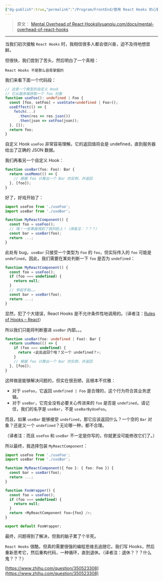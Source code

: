```yaml
---
{"dg-publish":true,"permalink":"/Program/FrontEnd/使用 React Hooks 的心智负担/","noteIcon":""}
---
```



> 原文： [Mental Overhead of React Hooks​liyuanqiu.com/docs/mental-overhead-of-react-hooks](https://link.zhihu.com/?target=https%3A//liyuanqiu.com/docs/mental-overhead-of-react-hooks)

* * *

当我们初次接触 `React Hooks` 时，我相信很多人都会很兴奋，迫不及待地想尝鲜。

但很快，我们尝到了苦头，然后明白了一个真相：

```text
React Hooks 不是那么容易掌握的
```

我们来看下面一个代码段：

```ts
// 这是一个典型的自定义 Hook
// 它从服务端获取一个 foo 对象
function useFoo(): undefined | Foo {
  const [foo, setFoo] = useState<undefined | Foo>();
  useEffect(() => {
    fetch(...)
      .then(res => res.json())
      .then(json => setFoo(json));
  }, []);
  return foo;
}

```

自定义 Hook `useFoo` 非常容易理解。它的返回值将会是 undefined，直到服务器给出了正确的 JSON 数据。

我们再看另一个自定义 Hook：

```ts
function useBar(foo: Foo): Bar {
  return useMemo(() => {
    // 根据 foo 计算出一个 Bar 的实例，并返回
  }, [foo]);
}

```

好了，好戏开始了：

```ts
import useFoo from './useFoo';
import useBar from './useBar';

function MyReactComponent() {
  const foo = useFoo();
  // 哦！一些果酱溅到了我的脸上！（译者注：？？？）
  const bar = useBar(foo);
  return ...;
}

```

此处有 bug，`useBar` 只接受一个类型为 `Foo` 的 `foo`，但实际传入的 `foo` 可能是 `undefined`，因此，我们需要在某处判断一下 `foo` 是否为 `undefined`：

```ts
function MyReactComponent() {
  const foo = useFoo();
  if (foo === undefined) {
    return null;
  }
  // 举起手帕。。。
  const bar = useBar(foo);
  return ...;
}

```

显然，犯了个大错误，React Hooks 是不允许条件性地调用的。（译者注：[Rules of Hooks – React](https://link.zhihu.com/?target=https%3A//reactjs.org/docs/hooks-rules.html%23only-call-hooks-at-the-top-level)）

所以我们只能将判断塞进 `useBar` 内部。。。

```ts
function useBar(foo: undefined | Foo): Bar {
  return useMemo(() => {
    if (foo === undefined) {
      return <此处返回个啥？又一个 undefined？>;
    }
    // 根据 foo 计算出一个 Bar 的实例，并返回
  }, [foo]);
}

```

这样做是能够解决问题的，但实在很丑陋，且根本不优雅：

-   对于 `useFoo`，它返回 `undefined | Foo` 是合理的，这个行为符合其业务逻辑。
-   对于 `useBar`，它完全没有必要关心传进来的 `foo` 是否是 `undefined`，请记住，我们的名字是 `useBar`，不是 `useBarByUseFoo`。

而且，如果 `useBar` 能够接受 `undefined`，那它应该返回什么？一个空的 `Bar` 对象？还是又一个 `undefined`？无论哪一种，都不合理。

（译者注：而且 `useFoo` 和 `useBar` 不一定是你写的，你就更没可能修改它们了。）

所以最终，我选择包装 `MyReactComponent`：

```ts
import useFoo from './useFoo';
import useBar from './useBar';

function MyReactComponent({ foo }: { foo: Foo }) {
  const bar = useBar(foo);
  return ...;
}

function FooWrapper() {
  const foo = useFoo();
  if (foo === undefined) {
    return null;
  }
  return <MyReactComponent foo={foo} />;
}

export default FooWrapper;

```

最终，问题得到了解决，但我的脑子累了个半死。

`React Hooks` 很酷，但真的需要很强的编程思维去追随它。我们写 Hooks，然后重新思考它，然后重构代码，一种循环，直到退休。（译者注：退休？？？什么鬼？？？）

 [https://www.zhihu.com/question/350523308](https://www.zhihu.com/question/350523308)
